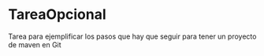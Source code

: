 # TareaOpcional
Tarea para ejemplificar los pasos que hay que seguir para tener un proyecto de maven en Git
